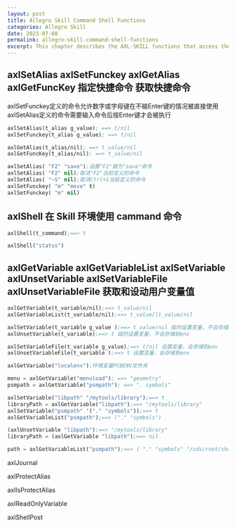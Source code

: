 ```yaml
---
layout: post
title: Allegro Skill Command Shell Functions
categories: Allegro Skill
date: 2023-07-08
permalink: allegro-skill-command-shell-functions
excerpt: This chapter describes the AXL-SKILL functions that access the Allegro PCB Editor environment and command shell
---
```


## axlSetAlias axlSetFunckey axlGetAlias axlGetFuncKey 指定快捷命令 获取快捷命令

axlSetFunckey定义的命令允许数字或字母键在不输Enter键的情况被直接使用
axlSetAlias定义的命令需要输入命令后按Enter键才会被执行

```lisp
axlSetAlias(t_alias g_value); ==> t/nil
axlSetFunckey(t_alias g_value); ==> t/nil

axlGetAlias(t_alias/nil); ==> t_value/nil
axlGetFuncKey(t_alias/nil); ==> t_value/nil
```

```lisp
axlSetAlias( "F2" "save");设置"F2"键为"save"命令
axlSetAlias( "F2" nil);取消"F2"当前定义的命令
axlSetAlias( "~S" nil);取消Ctrl+S当前定义的命令
axlSetFunckey( "m" "move" t)
axlSetFunckey( "m" nil)
```

## axlShell 在 Skill 环境使用 cammand 命令

```lisp
axlShell(t_command);==> t
```

```lisp
axlShell("status")
```


## axlGetVariable axlGetVariableList axlSetVariable axlUnsetVariable axlSetVariableFile axlUnsetVariableFile 获取和设动用户变量值

```lisp
axlGetVariable(t_variable/nil);==> t_value/nil
axlGetVariableList(t_variable/nil);==> t_value/lt_value/nil

axlSetVariable(t_variable g_value );==> t_value/nil 临时设置变量，不会存储到env
axlUnsetVariable(t_variable);==> t 临时设置变量，不会存储到env

axlSetVariableFile(t_variable g_value);==> t/nil 设置变量，会存储到env
axlUnsetVariableFile(t_variable );==> t 设置变量，会存储到env
```

```lisp
axlGetVariable("localenv");环境变量PCBENV文件夹

menu = axlGetVariable("menuload"); ==> "geometry"
psmpath = axlGetVariable("psmpath"); ==> ". symbols"

axlSetVariable("libpath" "/mytools/library");==> t
libraryPath = axlGetVariable("libpath");==> "/mytools/library"
axlSetVariable("psmpath" '("." "symbols"));==> t
axlGetVariableList("psmpath");==> ("." "symbols")

(axlUnsetVariable "libpath");==> "/mytools/library"
libraryPath = (axlGetVariable "libpath");==> nil

path = axlGetVariableList("psmpath");==> ( "." "symbols" "/cds/root/share/pcb/allegrolib/symbols")

```


axlJournal

axlProtectAlias

axlIsProtectAlias

axlReadOnlyVariable

axlShellPost